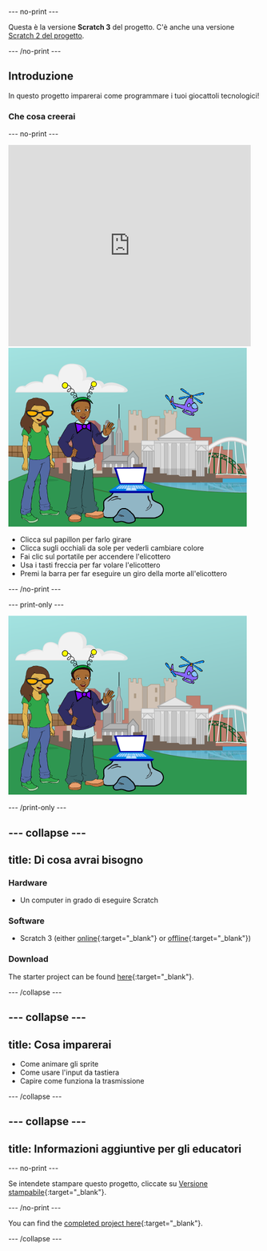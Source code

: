 --- no-print ---

Questa è la versione **Scratch 3** del progetto. C'è anche una versione [Scratch 2 del progetto](https://projects.raspberrypi.org/en/projects/tech-toys-scratch2).

--- /no-print ---

## Introduzione

In questo progetto imparerai come programmare i tuoi giocattoli tecnologici!

### Che cosa creerai

--- no-print ---

<div class="scratch-preview">
  <iframe allowtransparency="true" width="485" height="402" src="https://scratch.mit.edu/projects/embed/301514002/?autostart=false" frameborder="0" scrolling="no"></iframe>
  <img src="images/toys-final.png">
</div>

+ Clicca sul papillon per farlo girare
+ Clicca sugli occhiali da sole per vederli cambiare colore
+ Fai clic sul portatile per accendere l'elicottero
+ Usa i tasti freccia per far volare l'elicottero
+ Premi la barra per far eseguire un giro della morte all'elicottero

--- /no-print ---

--- print-only ---

![progetto completo](images/toys-final.png)

--- /print-only ---

--- collapse ---
---
title: Di cosa avrai bisogno
---

### Hardware

+ Un computer in grado di eseguire Scratch

### Software

+ Scratch 3 (either [online](https://rpf.io/scratchon){:target="_blank"} or [offline](https://rpf.io/scratchoff){:target="_blank"})

### Download

The starter project can be found [here](https://rpf.io/p/en/tech-toys-go){:target="_blank"}.

--- /collapse ---

--- collapse ---
---
title: Cosa imparerai
---

- Come animare gli sprite
- Come usare l'input da tastiera
- Capire come funziona la trasmissione

--- /collapse ---

--- collapse ---
---
title: Informazioni aggiuntive per gli educatori
---

--- no-print ---

Se intendete stampare questo progetto, cliccate su [Versione stampabile](https://projects.raspberrypi.org/en/projects/tech-toys/print){:target="_blank"}.

--- /no-print ---

You can find the [completed project here](https://rpf.io/p/en/tech-toys-get){:target="_blank"}.

--- /collapse ---
